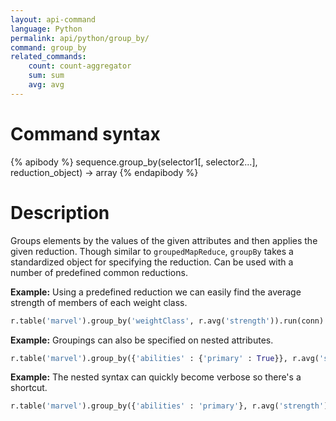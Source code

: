 ```yaml
---
layout: api-command 
language: Python
permalink: api/python/group_by/
command: group_by
related_commands:
    count: count-aggregator
    sum: sum
    avg: avg
---
```


# Command syntax #

{% apibody %}
sequence.group_by(selector1[, selector2...], reduction_object)
    &rarr; array
{% endapibody %}

# Description #

Groups elements by the values of the given attributes and then applies the given
reduction. Though similar to `groupedMapReduce`, `groupBy` takes a standardized object
for specifying the reduction. Can be used with a number of predefined common reductions.

__Example:__ Using a predefined reduction we can easily find the average strength of members of each weight class.

```py
r.table('marvel').group_by('weightClass', r.avg('strength')).run(conn)
```

__Example:__ Groupings can also be specified on nested attributes.

```py
r.table('marvel').group_by({'abilities' : {'primary' : True}}, r.avg('strength')).run(conn)
```


__Example:__ The nested syntax can quickly become verbose so there's a shortcut.

```py
r.table('marvel').group_by({'abilities' : 'primary'}, r.avg('strength')).run(conn)
```

